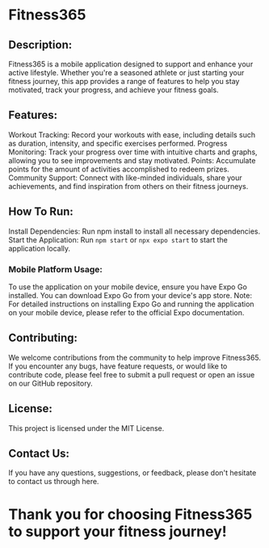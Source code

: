 # Fitness365
## Description:
Fitness365 is a mobile application designed to support and enhance your active lifestyle. Whether you're a seasoned athlete or just starting your fitness journey, this app provides a range of features to help you stay motivated, track your progress, and achieve your fitness goals.

## Features:

Workout Tracking: Record your workouts with ease, including details such as duration, intensity, and specific exercises performed.
Progress Monitoring: Track your progress over time with intuitive charts and graphs, allowing you to see improvements and stay motivated.
Points: Accumulate points for the amount of activities accomplished to redeem prizes.
Community Support: Connect with like-minded individuals, share your achievements, and find inspiration from others on their fitness journeys.

## How To Run:

Install Dependencies:
Run npm install to install all necessary dependencies.
Start the Application:
Run ```npm start``` or ```npx expo start``` to start the application locally.

### Mobile Platform Usage:
To use the application on your mobile device, ensure you have Expo Go installed. You can download Expo Go from your device's app store.
Note: For detailed instructions on installing Expo Go and running the application on your mobile device, please refer to the official Expo documentation.

## Contributing:
We welcome contributions from the community to help improve Fitness365. If you encounter any bugs, have feature requests, or would like to contribute code, please feel free to submit a pull request or open an issue on our GitHub repository.

## License:
This project is licensed under the MIT License.

## Contact Us:
If you have any questions, suggestions, or feedback, please don't hesitate to contact us through here. 

# Thank you for choosing Fitness365 to support your fitness journey!
